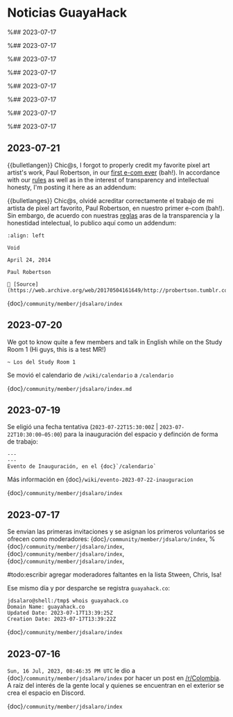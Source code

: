 
# Noticias GuayaHack

%## 2023-07-17 

%## 2023-07-17 

%## 2023-07-17 

%## 2023-07-17 

%## 2023-07-17 

%## 2023-07-17 

%## 2023-07-17 

%## 2023-07-17 

## 2023-07-21 

{{bulletlangen}} Chic@s, I forgot to properly credit my favorite pixel art artist's work, Paul Robertson, in our [first e-com ever](https://mailchi.mp/c1cbba08678d/guayahack-tecnologa-y-comunidad?e=f843635f13) (bah!). In accordance with our [rules](https://guayahack.co/community/rules/#x01) as well as in the interest of transparency and intellectual honesty, I'm posting it here as an addendum:

{{bulletlanges}} Chic@s, olvidé acreditar correctamente el trabajo de mi artista de pixel art favorito, Paul Robertson, en nuestro primer e-com (bah!). Sin embargo, de acuerdo con nuestras [reglas](https://guayahack.co/community/rules/#x01) aras de la transparencia y la honestidad intelectual, lo publico aquí como un addendum:

```{figure} noticias.md-data/2023-07-21-paul-robertson-void.gif
:align: left

Void

April 24, 2014

Paul Robertson

🔗 [Source](https://web.archive.org/web/20170504161649/http://probertson.tumblr.com/post/83661041853/void)
```

{doc}`/community/member/jdsalaro/index`

## 2023-07-20 

We got to know quite a few members and talk in English while on the Study Room 1 (Hi guys, this is a test MR!)

`~ Los del Study Room 1`

Se movió el calendario de `/wiki/calendario` a `/calendario`

{doc}`/community/member/jdsalaro/index.md`

## 2023-07-19 

Se eligió una fecha tentativa (`2023‐07‐22T15:30:00Z` | `2023‐07‐22T10:30:00−05:00`) para la inauguración del espacio y definción de forma de trabajo: 

```{figure} noticias.md-data/2023-07-19-evento-inauguracion.png
---
---
Evento de Inauguración, en el {doc}`/calendario`
```

Más información en {doc}`/wiki/evento-2023-07-22-inauguracion`


{doc}`/community/member/jdsalaro/index`

## 2023-07-17 

Se envian las primeras invitaciones y se asignan los primeros voluntarios se ofrecen como moderadores: {doc}`/community/member/jdsalaro/index`, 
%{doc}`/community/member/jdsalaro/index`, {doc}`/community/member/jdsalaro/index`, {doc}`/community/member/jdsalaro/index`, 

#todo:escribir agregar moderadores faltantes en la lista Stween, Chris, Isa!

Ese mismo día y por desparche se registra `guayahack.co`:

```console
jdsalaro@shell:/tmp$ whois guayahack.co
Domain Name: guayahack.co
Updated Date: 2023-07-17T13:39:25Z
Creation Date: 2023-07-17T13:39:22Z

```

{doc}`/community/member/jdsalaro/index`

## 2023-07-16 

`Sun, 16 Jul, 2023, 08:46:35 PM UTC` le dio a {doc}`/community/member/jdsalaro/index` por hacer un post en [/r/Colombia](https://www.reddit.com/r/Colombia/comments/151fkiz/con_una_prima_y_un_amigo_armaremos_un_grupo_de/). A raíz del interés de la gente local y quienes se encuentran en el exterior se crea el espacio en Discord.

{doc}`/community/member/jdsalaro/index`

